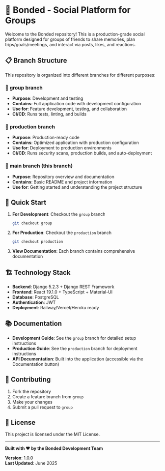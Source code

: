 # 🚀 Bonded - Social Platform for Groups

Welcome to the Bonded repository! This is a production-grade social platform designed for groups of friends to share memories, plan trips/goals/meetings, and interact via posts, likes, and reactions.

## 📋 Branch Structure

This repository is organized into different branches for different purposes:

### 🌿 **group** branch
- **Purpose**: Development and testing
- **Contains**: Full application code with development configuration
- **Use for**: Feature development, testing, and collaboration
- **CI/CD**: Runs tests, linting, and builds

### 🚀 **production** branch  
- **Purpose**: Production-ready code
- **Contains**: Optimized application with production configuration
- **Use for**: Deployment to production environments
- **CI/CD**: Runs security scans, production builds, and auto-deployment

### 📖 **main** branch (this branch)
- **Purpose**: Repository overview and documentation
- **Contains**: Basic README and project information
- **Use for**: Getting started and understanding the project structure

## 🚀 Quick Start

1. **For Development**: Checkout the `group` branch
   ```bash
   git checkout group
   ```

2. **For Production**: Checkout the `production` branch
   ```bash
   git checkout production
   ```

3. **View Documentation**: Each branch contains comprehensive documentation

## 🏗️ Technology Stack

- **Backend**: Django 5.2.3 + Django REST Framework
- **Frontend**: React 19.1.0 + TypeScript + Material-UI
- **Database**: PostgreSQL
- **Authentication**: JWT
- **Deployment**: Railway/Vercel/Heroku ready

## 📚 Documentation

- **Development Guide**: See the `group` branch for detailed setup instructions
- **Production Guide**: See the `production` branch for deployment instructions
- **API Documentation**: Built into the application (accessible via the Documentation button)

## 🤝 Contributing

1. Fork the repository
2. Create a feature branch from `group`
3. Make your changes
4. Submit a pull request to `group`

## 📄 License

This project is licensed under the MIT License.

---

**Built with ❤️ by the Bonded Development Team**

**Version**: 1.0.0  
**Last Updated**: June 2025 